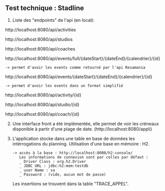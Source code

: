 Test technique : Stadline 
-----------------------------

1. Liste des "endpoints" de l'api (en local):

http://localhost:8080/api/activities

http://localhost:8080/api/studios

http://localhost:8080/api/coaches

http://localhost:8080/api/events/full/{dateStart}/{dateEnd}/{calendrier}/{id} 
    
    -> permet d'avoir les events comme retourné par l'api Resamania

http://localhost:8080/api/events/{dateStart}/{dateEnd}/{calendrier}/{id}
    
    -> permet d'avoir les events dans un format simplifié

http://localhost:8080/api/activity/{id}

http://localhost:8080/api/studio/{id}

http://localhost:8080/api/coach/{id}


2. Une interface front a été implémentée, elle permet de voir les créneaux disponible à partir d'une plage de date.
   (http://localhost:8080/appli)

3. L'application stocke dans une table en base de données les intérrogations du planning. Utilisation d'une base en mémoire : H2. 
   
   
       -> accès à la base : http://localhost:8080/h2-console/
          Les informations de connexion sont par celles par défaut :
          _ Driver Class : org.h2.Driver
          _ JDBC URL : jdbc:h2:mem:testdb
          _ user Name : sa
          _ Password : (vide, aucun mot de passe)
      
      Les insertions se trouvent dans la table "TRACE_APPEL".
